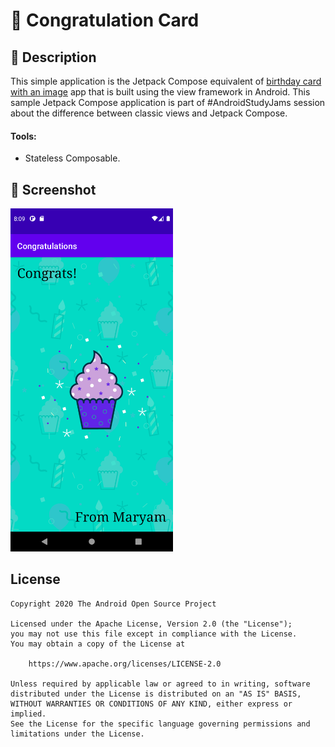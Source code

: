 # 🎉 Congratulation Card

## :scroll: Description

This simple application is the Jetpack Compose equivalent
of [birthday card with an image](https://github.com/google-developer-training/android-basics-kotlin-birthday-card-with-image-app-solution)
app that is built using the view framework in Android. This sample Jetpack Compose application is
part of #AndroidStudyJams session about the difference between classic views and Jetpack Compose.

#### Tools:

* Stateless Composable.

## :camera_flash: Screenshot

<img src="/results/screenshot_1.png" width="260">&emsp;

## License

```
Copyright 2020 The Android Open Source Project

Licensed under the Apache License, Version 2.0 (the "License");
you may not use this file except in compliance with the License.
You may obtain a copy of the License at

    https://www.apache.org/licenses/LICENSE-2.0

Unless required by applicable law or agreed to in writing, software
distributed under the License is distributed on an "AS IS" BASIS,
WITHOUT WARRANTIES OR CONDITIONS OF ANY KIND, either express or implied.
See the License for the specific language governing permissions and
limitations under the License.
```